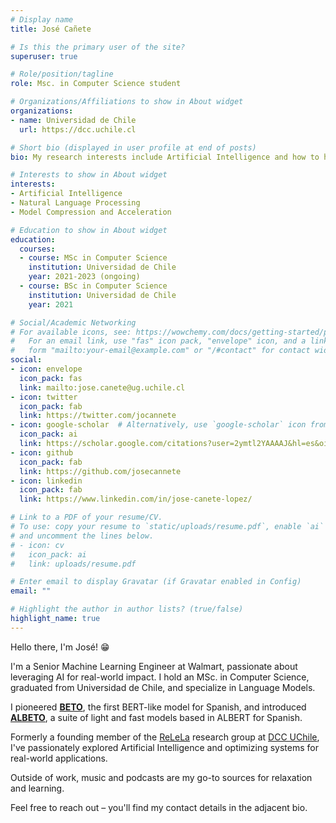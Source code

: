 ```yaml
---
# Display name
title: José Cañete

# Is this the primary user of the site?
superuser: true

# Role/position/tagline
role: Msc. in Computer Science student

# Organizations/Affiliations to show in About widget
organizations:
- name: Universidad de Chile
  url: https://dcc.uchile.cl

# Short bio (displayed in user profile at end of posts)
bio: My research interests include Artificial Intelligence and how to handle and optimize these systems for production environments.

# Interests to show in About widget
interests:
- Artificial Intelligence
- Natural Language Processing
- Model Compression and Acceleration

# Education to show in About widget
education:
  courses:
  - course: MSc in Computer Science
    institution: Universidad de Chile
    year: 2021-2023 (ongoing)
  - course: BSc in Computer Science
    institution: Universidad de Chile
    year: 2021

# Social/Academic Networking
# For available icons, see: https://wowchemy.com/docs/getting-started/page-builder/#icons
#   For an email link, use "fas" icon pack, "envelope" icon, and a link in the
#   form "mailto:your-email@example.com" or "/#contact" for contact widget.
social:
- icon: envelope
  icon_pack: fas
  link: mailto:jose.canete@ug.uchile.cl
- icon: twitter
  icon_pack: fab
  link: https://twitter.com/jocannete
- icon: google-scholar  # Alternatively, use `google-scholar` icon from `ai` icon pack
  icon_pack: ai
  link: https://scholar.google.com/citations?user=2ymtl2YAAAAJ&hl=es&oi=ao
- icon: github
  icon_pack: fab
  link: https://github.com/josecannete
- icon: linkedin
  icon_pack: fab
  link: https://www.linkedin.com/in/jose-canete-lopez/

# Link to a PDF of your resume/CV.
# To use: copy your resume to `static/uploads/resume.pdf`, enable `ai` icons in `params.toml`, 
# and uncomment the lines below.
# - icon: cv
#   icon_pack: ai
#   link: uploads/resume.pdf

# Enter email to display Gravatar (if Gravatar enabled in Config)
email: ""

# Highlight the author in author lists? (true/false)
highlight_name: true
---
```


Hello there, I'm José! 😁

I'm a Senior Machine Learning Engineer at Walmart, passionate about leveraging AI for real-world impact. I hold an MSc. in Computer Science, graduated from Universidad de Chile, and specialize in Language Models.

I pioneered [**BETO**](https://github.com/dccuchile/beto), the first BERT-like model for Spanish, and introduced [**ALBETO**](https://github.com/dccuchile/lightweight-spanish-language-models), a suite of light and fast models based in ALBERT for Spanish. 

Formerly a founding member of the [ReLeLa](https://relela.com/) research group at [DCC UChile](https://dcc.uchile.cl), I've passionately explored Artificial Intelligence and optimizing systems for real-world applications. 

Outside of work, music and podcasts are my go-to sources for relaxation and learning.

Feel free to reach out – you'll find my contact details in the adjacent bio.